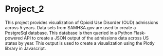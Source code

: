 # Project_2

This project provides visualization of Opioid Use Disorder (OUD) admissions across 5 years. Data sets from SAMHSA.gov are used to create a PostgreSql database. This database is then queried in a Python Flask-powered API to create a JSON output of the admissions data across US states by year. This output is used to create a visualization using the Plotly library in Javascript. 
